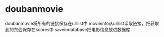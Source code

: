 # doubanmovie
doubanmovie将所有的链接保存在urllist中
movieinfo从urllist读取链接，把获取到的东西保存在scores中
saveindatabase把电影信息放进数据库